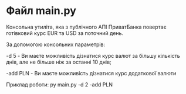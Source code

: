 # Файл main.py

Консольна утиліта, яка з публічного АПІ ПриватБанка 
повертає готівковий курс EUR та USD за поточний день.

За допомогою консольних параметрів:

-d 5  - Ви маєте можливість дізнатися курс валют за більшу кількість днів, 
але не більше ніж за останні 10 днів;

-add PLN  - Ви маєте можливість дізнатися курс додаткової валюти

Приклад роботи:
py main.py -d 2 -add PLN


